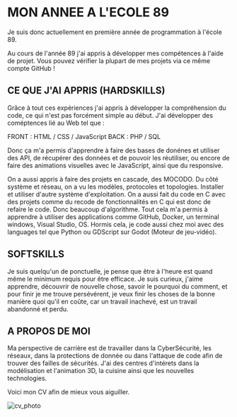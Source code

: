 # MON ANNEE A L'ECOLE 89

Je suis donc actuellement en première année de programmation à l'école 89.

Au cours de l'année 89 j'ai appris à développer mes compétences à l'aide de projet. 
Vous pouvez vérifier la plupart de mes projets via ce même compte GitHub ! 

## CE QUE J'AI APPRIS (HARDSKILLS)

Grâce à tout ces expériences j'ai appris à développer la compréhension du code, ce qui n'est pas forcément simple au début. 
J'ai développer des coméptences lié au Web tel que : 

FRONT : HTML / CSS / JavaScript
BACK : PHP / SQL 

Donc ça m'a permis d'apprendre à faire des bases de donénes et utiliser des API, 
de récupérer des données et de pouvoir les réutiliser,
ou encore de faire des animations visuelles avec le JavaScript, ainsi que du responsive.

On a aussi appris à faire des projets en cascade, des MOCODO.
Du côté système et réseau, on a vu les modèles, protocoles et topologies. Installer et utiliser d'autre système d'exploitation.
On a aussi fait du code en C avec des projets comme du recode de fonctionnalités en C qui est donc de refaire le code. Donc beaucoup d'algorithme.
Tout cela m'a permis à apprendre à utiliser des applications comme GitHub, Docker, un terminal windows, Visual Studio, OS.
Hormis cela, je code aussi chez moi avec des languages tel que Python ou GDScript sur Godot (Moteur de jeu-vidéo).

## SOFTSKILLS

Je suis quelqu'un de ponctuelle, je pense que être à l'heure est quand même le minimum requis pour être efficace.
Je suis curieux, j'aime apprendre, découvrir de nouvelle chose, savoir le pourquoi du comment, 
et pour finir je me trouve persévérent, je veux finir les choses de la bonne manière quoi qu'il en coûte, car un travail inachevé, est un travail abandonné et perdu.

## A PROPOS DE MOI

Ma perspective de carrière est de travailler dans la CyberSécurité, les réseaux, dans la protections de donnée ou dans l'attaque de code afin de trouver des failles de sécurités.
J'ai des centres d'intérets dans la modélisation et l'animation 3D, la cuisine ainsi que les nouvelles technologies.

Voici mon CV afin de mieux vous aiguiller. 

![cv_photo](https://github.com/Tonyecole89/CV/assets/146326346/6681c4d0-1462-4e77-a43e-9c37de3f0efc)
